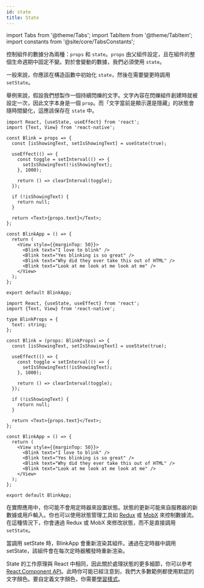 ```yaml
---
id: state
title: State
---
```


import Tabs from '@theme/Tabs'; import TabItem from '@theme/TabItem'; import constants from '@site/core/TabsConstants';

控制組件的數據分為兩種：`props` 和 `state`。`props` 由父組件設定，且在組件的整個生命週期中固定不變。對於會變動的數據，我們必須使用 `state`。

一般來說，你應該在構造函數中初始化 `state`，然後在需要變更時調用 `setState`。

舉例來說，假設我們想製作一個持續閃爍的文字。文字內容在閃爍組件創建時就被設定一次，因此文字本身是一個 `prop`。而「文字當前是顯示還是隱藏」的狀態會隨時間變化，這應該保存在 `state` 中。

<Tabs groupId="language" queryString defaultValue={constants.defaultSnackLanguage} values={constants.snackLanguages}>
<TabItem value="javascript">

```SnackPlayer name=State&ext=js
import React, {useState, useEffect} from 'react';
import {Text, View} from 'react-native';

const Blink = props => {
  const [isShowingText, setIsShowingText] = useState(true);

  useEffect(() => {
    const toggle = setInterval(() => {
      setIsShowingText(!isShowingText);
    }, 1000);

    return () => clearInterval(toggle);
  });

  if (!isShowingText) {
    return null;
  }

  return <Text>{props.text}</Text>;
};

const BlinkApp = () => {
  return (
    <View style={{marginTop: 50}}>
      <Blink text="I love to blink" />
      <Blink text="Yes blinking is so great" />
      <Blink text="Why did they ever take this out of HTML" />
      <Blink text="Look at me look at me look at me" />
    </View>
  );
};

export default BlinkApp;
```

</TabItem>
<TabItem value="typescript">

```SnackPlayer name=State&ext=tsx
import React, {useState, useEffect} from 'react';
import {Text, View} from 'react-native';

type BlinkProps = {
  text: string;
};

const Blink = (props: BlinkProps) => {
  const [isShowingText, setIsShowingText] = useState(true);

  useEffect(() => {
    const toggle = setInterval(() => {
      setIsShowingText(!isShowingText);
    }, 1000);

    return () => clearInterval(toggle);
  });

  if (!isShowingText) {
    return null;
  }

  return <Text>{props.text}</Text>;
};

const BlinkApp = () => {
  return (
    <View style={{marginTop: 50}}>
      <Blink text="I love to blink" />
      <Blink text="Yes blinking is so great" />
      <Blink text="Why did they ever take this out of HTML" />
      <Blink text="Look at me look at me look at me" />
    </View>
  );
};

export default BlinkApp;
```

</TabItem>
</Tabs>

在實際應用中，你可能不會用定時器來設置狀態。狀態的更新可能來自服務器的新數據或用戶輸入。你也可以使用狀態管理工具如 [Redux](https://redux.js.org/) 或 [MobX](https://mobx.js.org/) 來控制數據流。在這種情況下，你會通過 Redux 或 MobX 來修改狀態，而不是直接調用 `setState`。

當調用 setState 時，BlinkApp 會重新渲染其組件。通過在定時器中調用 setState，該組件會在每次定時器觸發時重新渲染。

State 的工作原理與 React 中相同，因此關於處理狀態的更多細節，你可以參考 [React.Component API](https://react.dev/reference/react/Component#setstate)。此時你可能已經注意到，我們大多數範例都使用默認的文字顏色。要自定義文字顏色，你需要[學習樣式](style.md)。